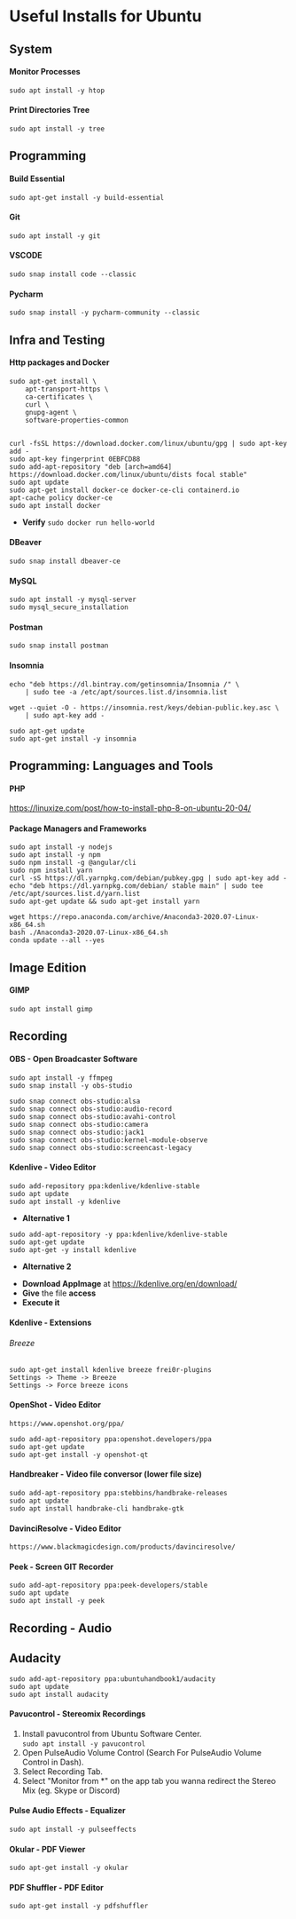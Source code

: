 # Useful Installs for Ubuntu

## System

#### Monitor Processes

`sudo apt install -y htop`

#### Print Directories Tree

`sudo apt install -y tree `

## Programming

#### Build Essential

```
sudo apt-get install -y build-essential
```

#### Git

```
sudo apt install -y git
```

#### VSCODE

```
sudo snap install code --classic
```

#### Pycharm

```
sudo snap install -y pycharm-community --classic
```

## Infra and Testing

#### Http packages and Docker

```
sudo apt-get install \
    apt-transport-https \
    ca-certificates \
    curl \
    gnupg-agent \
    software-properties-common


curl -fsSL https://download.docker.com/linux/ubuntu/gpg | sudo apt-key add -
sudo apt-key fingerprint 0EBFCD88
sudo add-apt-repository "deb [arch=amd64] https://download.docker.com/linux/ubuntu/dists focal stable"
sudo apt update
sudo apt-get install docker-ce docker-ce-cli containerd.io
apt-cache policy docker-ce
sudo apt install docker
```

- **Verify**
  `sudo docker run hello-world`

#### DBeaver

```
sudo snap install dbeaver-ce
```

#### MySQL

```
sudo apt install -y mysql-server
sudo mysql_secure_installation
```

#### Postman

```
sudo snap install postman
```

#### Insomnia

```
echo "deb https://dl.bintray.com/getinsomnia/Insomnia /" \
    | sudo tee -a /etc/apt/sources.list.d/insomnia.list

wget --quiet -O - https://insomnia.rest/keys/debian-public.key.asc \
    | sudo apt-key add -

sudo apt-get update
sudo apt-get install -y insomnia
```

## Programming: Languages and Tools

#### PHP

https://linuxize.com/post/how-to-install-php-8-on-ubuntu-20-04/

#### Package Managers and Frameworks

```
sudo apt install -y nodejs
sudo apt install -y npm
sudo npm install -g @angular/cli
sudo npm install yarn
curl -sS https://dl.yarnpkg.com/debian/pubkey.gpg | sudo apt-key add -
echo "deb https://dl.yarnpkg.com/debian/ stable main" | sudo tee /etc/apt/sources.list.d/yarn.list
sudo apt-get update && sudo apt-get install yarn

wget https://repo.anaconda.com/archive/Anaconda3-2020.07-Linux-x86_64.sh
bash ./Anaconda3-2020.07-Linux-x86_64.sh
conda update --all --yes
```

## Image Edition

#### GIMP

```
sudo apt install gimp
```

## Recording

#### OBS - Open Broadcaster Software

```
sudo apt install -y ffmpeg
sudo snap install -y obs-studio

sudo snap connect obs-studio:alsa
sudo snap connect obs-studio:audio-record
sudo snap connect obs-studio:avahi-control
sudo snap connect obs-studio:camera
sudo snap connect obs-studio:jack1
sudo snap connect obs-studio:kernel-module-observe
sudo snap connect obs-studio:screencast-legacy

```

#### Kdenlive - Video Editor

```
sudo add-repository ppa:kdenlive/kdenlive-stable
sudo apt update
sudo apt install -y kdenlive
```

- **Alternative 1**

```
sudo add-apt-repository -y ppa:kdenlive/kdenlive-stable
sudo apt-get update
sudo apt-get -y install kdenlive
```

- **Alternative 2**

* **Download AppImage** at https://kdenlive.org/en/download/
* **Give** the file **access**
* **Execute it**

#### Kdenlive - Extensions

###### Breeze

```
sudo apt-get install kdenlive breeze frei0r-plugins
Settings -> Theme -> Breeze
Settings -> Force breeze icons
```

#### OpenShot - Video Editor

```
https://www.openshot.org/ppa/

sudo add-apt-repository ppa:openshot.developers/ppa
sudo apt-get update
sudo apt-get install -y openshot-qt
```

#### Handbreaker - Video file conversor (lower file size)

```
sudo add-apt-repository ppa:stebbins/handbrake-releases
sudo apt update
sudo apt install handbrake-cli handbrake-gtk

```

#### DavinciResolve - Video Editor

```
https://www.blackmagicdesign.com/products/davinciresolve/
```

#### Peek - Screen GIT Recorder

```
sudo add-apt-repository ppa:peek-developers/stable
sudo apt update
sudo apt install -y peek
```

## Recording - Audio

## Audacity

```
sudo add-apt-repository ppa:ubuntuhandbook1/audacity
sudo apt update
sudo apt install audacity

```

#### Pavucontrol - Stereomix Recordings

1. Install pavucontrol from Ubuntu Software Center.  
   `sudo apt install -y pavucontrol`
2. Open PulseAudio Volume Control (Search For PulseAudio Volume Control in Dash).
3. Select Recording Tab.
4. Select "Monitor from \*" on the app tab you wanna redirect the Stereo Mix (eg. Skype or Discord)

#### Pulse Audio Effects - Equalizer

```
sudo apt install -y pulseeffects
```

#### Okular - PDF Viewer

```
sudo apt-get install -y okular
```

#### PDF Shuffler - PDF Editor

```
sudo apt-get install -y pdfshuffler
```
